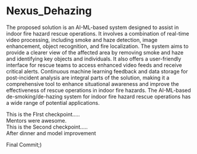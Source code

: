 # Nexus_Dehazing

The proposed solution is an AI-ML-based system designed to assist in indoor fire hazard rescue operations. It involves a combination of real-time video processing, including smoke and haze detection, image enhancement, object recognition, and fire localization. The system aims to provide a clearer view of the affected area by removing smoke and haze and identifying key objects and individuals. It also offers a user-friendly interface for rescue teams to access enhanced video feeds and receive critical alerts. Continuous machine learning feedback and data storage for post-incident analysis are integral parts of the solution, making it a comprehensive tool to enhance situational awareness and improve the effectiveness of rescue operations in indoor fire hazards.
The AI-ML-based de-smoking/de-hazing system for indoor fire hazard rescue operations has a wide range of potential applications.

This is the FIrst checkpoint.....<br>
Mentors were awesome.<br>
This is the Second checkpoint.....<br>
After dinner and model improvement

Final Commit;)
